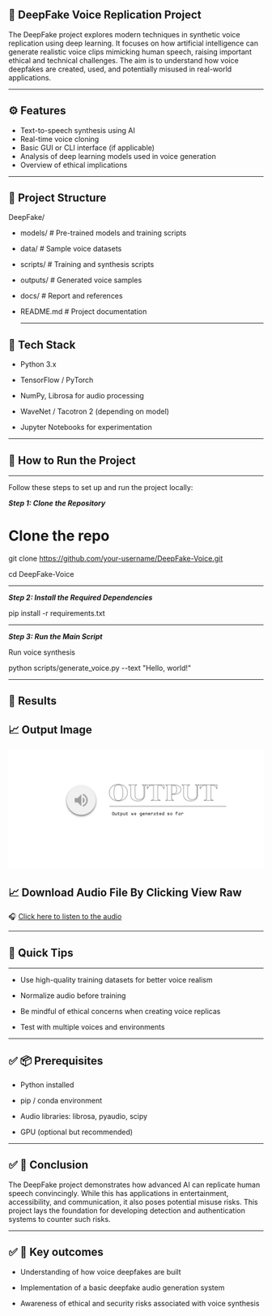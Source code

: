 ## 📄 DeepFake Voice Replication Project

The DeepFake project explores modern techniques in synthetic voice replication using deep learning. It focuses on how artificial intelligence can generate realistic voice clips mimicking human speech, raising important ethical and technical challenges. The aim is to understand how voice deepfakes are created, used, and potentially misused in real-world applications.



---

## ⚙️ Features

- Text-to-speech synthesis using AI
- Real-time voice cloning
- Basic GUI or CLI interface (if applicable)
- Analysis of deep learning models used in voice generation
- Overview of ethical implications

---

📁 Project Structure
-------------------
DeepFake/

- models/              # Pre-trained models and training scripts
- data/                # Sample voice datasets
- scripts/             # Training and synthesis scripts
- outputs/             # Generated voice samples
- docs/                # Report and references
- README.md            # Project documentation

  ---


## 🧠 Tech Stack

- Python 3.x

- TensorFlow / PyTorch

- NumPy, Librosa for audio processing

- WaveNet / Tacotron 2 (depending on model)

- Jupyter Notebooks for experimentation
  
---

## 🚀 How to Run the Project

---

Follow these steps to set up and run the project locally:

***Step 1: Clone the Repository***

# Clone the repo
git clone https://github.com/your-username/DeepFake-Voice.git

cd DeepFake-Voice

---

***Step 2: Install the Required Dependencies***

pip install -r requirements.txt

---

***Step 3: Run the Main Script***

Run voice synthesis

python scripts/generate_voice.py --text "Hello, world!"

---


## 📌 Results

## 📈 Output Image
![Output](images/output.png)


## 📈 Download Audio File By Clicking View Raw
🎧 [Click here to listen to the audio](jsir.wav)





---

## 🚀 Quick Tips
-------------
- Use high-quality training datasets for better voice realism

- Normalize audio before training

- Be mindful of ethical concerns when creating voice replicas

- Test with multiple voices and environments

---

## ✅ 📦 Prerequisites

- Python installed
  
- pip / conda environment
  
- Audio libraries: librosa, pyaudio, scipy
  
- GPU (optional but recommended)

---

## ✅ 📌 Conclusion

The DeepFake project demonstrates how advanced AI can replicate human speech convincingly. While this has applications in entertainment, accessibility, and communication, it also poses potential misuse risks. This project lays the foundation for developing detection and authentication systems to counter such risks.

---

## ✅ 📌 Key outcomes

- Understanding of how voice deepfakes are built
  
- Implementation of a basic deepfake audio generation system
  
- Awareness of ethical and security risks associated with voice synthesis

